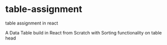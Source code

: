 # table-assignment
table assignment in react

A Data Table build in React from Scratch with Sorting functionality on table head
